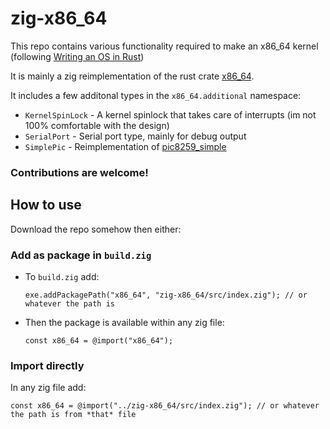 # zig-x86_64

This repo contains various functionality required to make an x86_64 kernel (following [Writing an OS in Rust](https://os.phil-opp.com/))

It is mainly a zig reimplementation of the rust crate [x86_64](https://github.com/rust-osdev/x86_64).
 
It includes a few additonal types in the `x86_64.additional` namespace:
 - `KernelSpinLock` - A kernel spinlock that takes care of interrupts (im not 100% comfortable with the design)
 - `SerialPort` - Serial port type, mainly for debug output
 - `SimplePic` - Reimplementation of [pic8259_simple](https://docs.rs/pic8259_simple)
 
### Contributions are welcome!

## How to use

Download the repo somehow then either:

### Add as package in `build.zig`

* To `build.zig` add:
  
   ```zig
   exe.addPackagePath("x86_64", "zig-x86_64/src/index.zig"); // or whatever the path is
   ```
* Then the package is available within any zig file:
  
   ```zig
   const x86_64 = @import("x86_64");
   ```

### Import directly

In any zig file add:
```zig
const x86_64 = @import("../zig-x86_64/src/index.zig"); // or whatever the path is from *that* file
```
